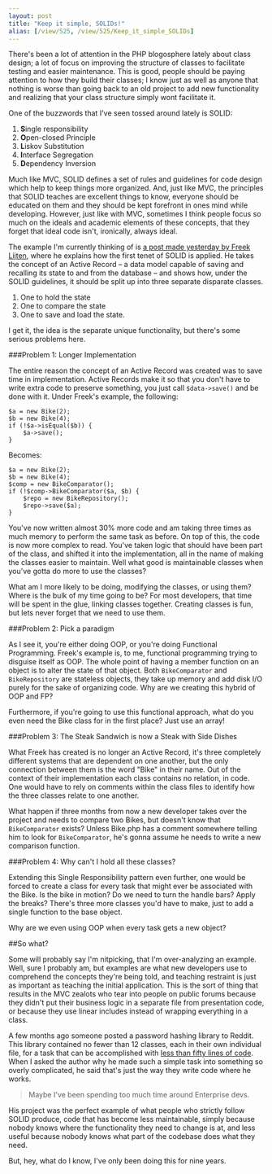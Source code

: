 ```yaml
---
layout: post
title: "Keep it simple, SOLIDs!"
alias: [/view/525, /view/525/Keep_it_simple_SOLIDs]
---
```


There's been a lot of attention in the PHP blogosphere lately about class design; a lot of focus on improving the structure of classes to facilitate testing and easier maintenance.  This is good, people should be paying attention to how they build their classes; I know just as well as anyone that nothing is worse than going back to an old project to add new functionality and realizing that your class structure simply wont facilitate it.

One of the buzzwords that I've seen tossed around lately is SOLID:

1. **S**ingle responsibility
2. **O**pen-closed Principle
3. **L**iskov Substitution
4. **I**nterface Segregation
5. **D**ependency Inversion

Much like MVC, SOLID defines a set of rules and guidelines for code design which help to keep things more organized.  And, just like MVC, the principles that SOLID teaches are excellent things to know, everyone should be educated on them and they should be kept forefront in ones mind while developing.  However, just like with MVC, sometimes I think people focus so much on the ideals and academic elements of these concepts, that they forget that ideal code isn't, ironically, always ideal.

The example I'm currently thinking of is [a post made yesterday by Freek Lijten](http://www.freeklijten.nl/home/2012/03/23/SOLID-The-S-is-for-Single-responsibility), where he explains how the first tenet of SOLID is applied.  He takes the concept of an Active Record – a data model capable of saving and recalling its state to and from the database – and shows how, under the SOLID guidelines, it should be split up into three separate disparate classes.

1. One to hold the state
2. One to compare the state
3. One to save and load the state.

I get it, the idea is the separate unique functionality, but there's some serious problems here.  

###Problem 1: Longer Implementation

The entire reason the concept of an Active Record was created was to save time in implementation.  Active Records make it so that you don't have to write extra code to preserve something, you just call `$data->save()` and be done with it.  Under Freek's example, the following:

    $a = new Bike(2);
    $b = new Bike(4);
    if (!$a->isEqual($b)) {
        $a->save();
    }
    
Becomes:

    $a = new Bike(2);
    $b = new Bike(4);
    $comp = new BikeComparator();
    if (!$comp->BikeComparator($a, $b) {
        $repo = new BikeRepository();
        $repo->save($a);
    }
    
You've now written almost 30% more code and am taking three times as much memory to perform the same task as before.  On top of this, the code is now more complex to read.  You've taken logic that should have been part of the class, and shifted it into the implementation, all in the name of making the classes easier to maintain.  Well what good is maintainable classes when you've gotta do more to use the classes?

What am I more likely to be doing, modifying the classes, or using them?  Where is the bulk of my time going to be?  For most developers, that time will be spent in the glue, linking classes together.  Creating classes is fun, but lets never forget that we need to use them.

###Problem 2: Pick a paradigm

As I see it, you're either doing OOP, or you're doing Functional Programming.  Freek's example is, to me, functional programming trying to disguise itself as OOP.  The whole point of having a member function on an object is to alter the state of that object.  Both `BikeComparator` and `BikeRepository` are stateless objects, they take up memory and add disk I/O purely for the sake of organizing code.  Why are we creating this hybrid of OOP and FP?

Furthermore, if you're going to use this functional approach, what do you even need the Bike class for in the first place?  Just use an array!


###Problem 3: The Steak Sandwich is now a Steak with Side Dishes

What Freek has created is no longer an Active Record, it's three completely different systems that are dependent on one another, but the only connection between them is the word "Bike" in their name.  Out of the context of their implementation each class contains no relation, in code.  One would have to rely on comments within the class files to identify how the three classes relate to one another.  

What happen if three months from now a new developer takes over the project and needs to compare two Bikes, but doesn't know that `BikeComparator` exists?  Unless Bike.php has a comment somewhere telling him to look for `BikeComparator`, he's gonna assume he needs to write a new comparison function.

###Problem 4: Why can't I hold all these classes?

Extending this Single Responsibility pattern even further, one would be forced to create a class for every task that might ever be associated with the Bike.  Is the bike in motion?  Do we need to turn the handle bars?  Apply the breaks?  There's three more classes you'd have to make, just to add a single function to the base object.

Why are we even using OOP when every task gets a new object?

##So what?

Some will probably say I'm nitpicking, that I'm over-analyzing an example.  Well, sure I probably am, but examples are what new developers use to comprehend the concepts they're being told, and teaching restraint is just as important as teaching the initial application.  This is the sort of thing that results in the MVC zealots who tear into people on public forums because they didn't put their business logic in a separate file from presentation code, or because they use linear includes instead of wrapping everything in a class.

A few months ago someone posted a password hashing library to Reddit.  This library contained no fewer than 12 classes, each in their own individual file, for a task that can be accomplished with [less than fifty lines of code](https://github.com/ChiperSoft/Primal.Visitor/blob/master/classes/Primal/SaltedHash.php).  When I asked the author why he made such a simple task into something so overly complicated, he said that's just the way they write code where he works.

> Maybe I've been spending too much time around Enterprise devs.

His project was the perfect example of what people who strictly follow SOLID produce, code that has become less maintainable, simply because nobody knows where the functionality they need to change is at, and less useful because nobody knows what part of the codebase does what they need.

But, hey, what do I know, I've only been doing this for nine years.
